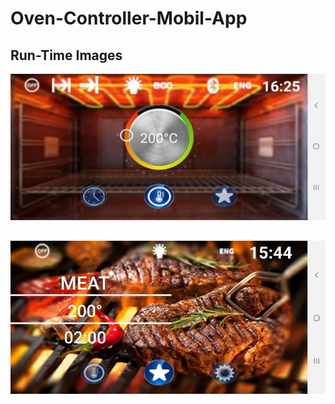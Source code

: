 # Oven-Controller-Mobil-App

## Run-Time Images

![alt text](https://github.com/FatihCengiz/Oven-Controller-Mobil-App/blob/main/screenshots/image1.jpg)

## 

![alt text](https://github.com/FatihCengiz/Oven-Controller-Mobil-App/blob/main/screenshots/image2.jpg)
